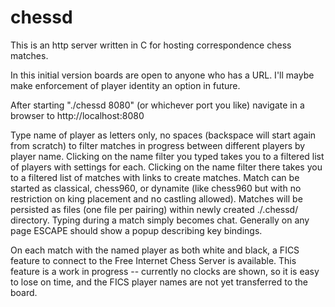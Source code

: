 # chessd
This is an http server written in C for hosting correspondence chess matches.

In this initial version boards are open to anyone who has a URL.
I'll maybe make enforcement of player identity an option in future.

After starting "./chessd 8080" (or whichever port you like) navigate in a browser to http://localhost:8080

Type name of player as letters only, no spaces (backspace will start again from scratch) to filter matches in progress between different players by player name.
Clicking on the name filter you typed takes you to a filtered list of players with settings for each.
Clicking on the name filter there takes you to a filtered list of matches with links to create matches.
Match can be started as classical, chess960, or dynamite (like chess960 but with no restriction on king placement and no castling allowed).
Matches will be persisted as files (one file per pairing) within newly created ./.chessd/ directory.
Typing during a match simply becomes chat.
Generally on any page ESCAPE should show a popup describing key bindings.

On each match with the named player as both white and black, a FICS feature to connect to the Free Internet Chess Server is available.
This feature is a work in progress -- currently no clocks are shown, so it is easy to lose on time, and the FICS player names are not yet transferred to the board.
